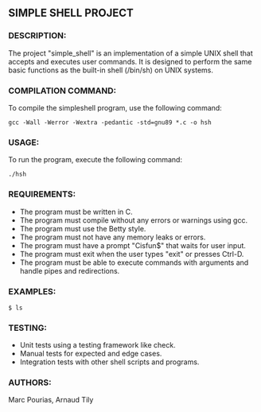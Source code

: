 ## SIMPLE SHELL PROJECT

### DESCRIPTION:
The project "simple_shell" is an implementation of a simple UNIX shell that accepts and executes user commands.
It is designed to perform the same basic functions as the built-in shell (/bin/sh) on UNIX systems.

### COMPILATION COMMAND:
To compile the simpleshell program, use the following command:

```
gcc -Wall -Werror -Wextra -pedantic -std=gnu89 *.c -o hsh
```

### USAGE:
To run the program, execute the following command:

```
./hsh
```

### REQUIREMENTS:
- The program must be written in C.
- The program must compile without any errors or warnings using gcc.
- The program must use the Betty style.
- The program must not have any memory leaks or errors.
- The program must have a prompt "Cisfun$" that waits for user input.
- The program must exit when the user types "exit" or presses Ctrl-D.
- The program must be able to execute commands with arguments and handle pipes and redirections.

### EXAMPLES:
```
$ ls
```

### TESTING:
- Unit tests using a testing framework like check.
- Manual tests for expected and edge cases.
- Integration tests with other shell scripts and programs.

### AUTHORS:
Marc Pourias, Arnaud Tily
